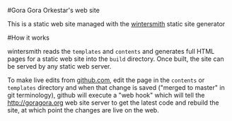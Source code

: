 #Gora Gora Orkestar's web site

This is a static web site managed with the [wintersmith](https://github.com/jnordberg/wintersmith) static site generator

#How it works

wintersmith reads the `templates` and `contents` and generates full HTML pages for a static web site into the `build` directory. Once built, the site can be served by any static web server.

To make live edits from [github.com](), edit the page in the `contents` or `templates` directory and when that change is saved ("merged to master" in git terminology), github will execute a "web hook" which will tell the http://goragora.org web site server to get the latest code and rebuild the site, at which point the changes are live on the web.